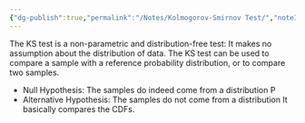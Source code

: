 ```yaml
---
{"dg-publish":true,"permalink":"/Notes/Kolmogorov-Smirnov Test/","noteIcon":""}
---
```



The KS test is a non-parametric and distribution-free test: It makes no assumption about the distribution of data. The KS test can be used to compare a sample with a reference probability distribution, or to compare two samples.
-  Null Hypothesis: The samples do indeed come from a distribution P
-  Alternative Hypothesis: The samples do not come from a distribution 
It basically compares the CDFs. 